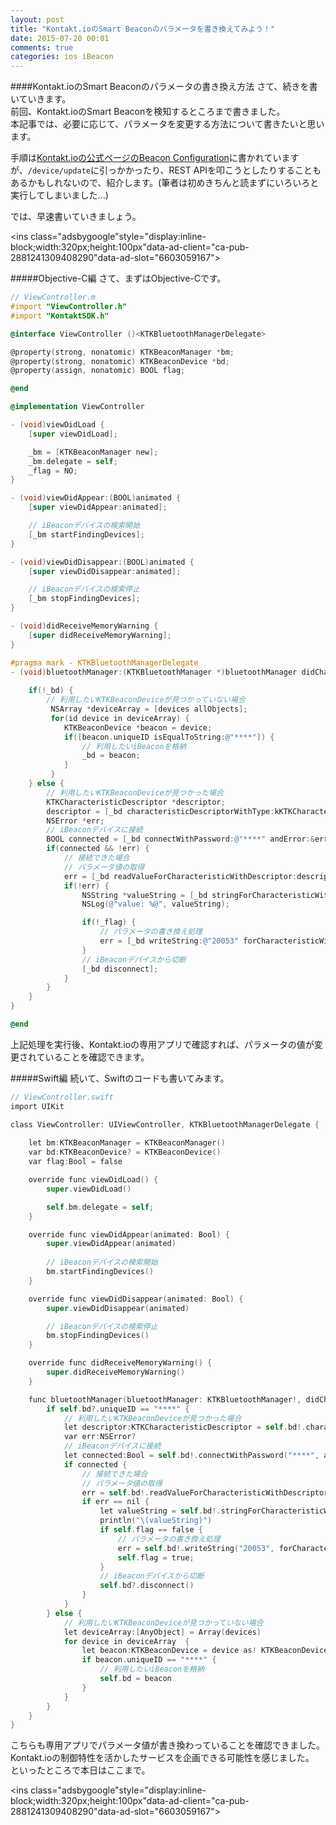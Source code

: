 ```yaml
---
layout: post
title: "Kontakt.ioのSmart Beaconのパラメータを書き換えてみよう！"
date: 2015-07-20 00:01
comments: true
categories: ios iBeacon
---
```


####Kontakt.ioのSmart Beaconのパラメータの書き換え方法
さて、続きを書いていきます。  
前回、Kontakt.ioのSmart Beaconを検知するところまで書きました。  
本記事では、必要に応じて、パラメータを変更する方法について書きたいと思います。  

手順は[Kontakt.ioの公式ページのBeacon Configuration](http://docs.kontakt.io/ios-sdk/quickstart/#beacon-configuration)に書かれていますが、`/device/update`に引っかかったり、REST APIを叩こうとしたりすることもあるかもしれないので、紹介します。(筆者は初めきちんと読まずにいろいろと実行してしまいました...)  

では、早速書いていきましょう。  

<script async src="//pagead2.googlesyndication.com/pagead/js/adsbygoogle.js"></script>
<ins class="adsbygoogle"style="display:inline-block;width:320px;height:100px"data-ad-client="ca-pub-2881241309408290"data-ad-slot="6603059167"></ins>
<script>
(adsbygoogle = window.adsbygoogle || []).push({});
</script>

<!-- more -->

#####Objective-C編
さて、まずはObjective-Cです。  

```objective-c
// ViewController.m
#import "ViewController.h"
#import "KontaktSDK.h"

@interface ViewController ()<KTKBluetoothManagerDelegate>

@property(strong, nonatomic) KTKBeaconManager *bm;
@property(strong, nonatomic) KTKBeaconDevice *bd;
@property(assign, nonatomic) BOOL flag;

@end

@implementation ViewController

- (void)viewDidLoad {
	[super viewDidLoad];

	_bm = [KTKBeaconManager new];
	_bm.delegate = self;
	_flag = NO;
}

- (void)viewDidAppear:(BOOL)animated {
	[super viewDidAppear:animated];

	// iBeaconデバイスの検索開始
	[_bm startFindingDevices];
}

- (void)viewDidDisappear:(BOOL)animated {
	[super viewDidDisappear:animated];

	// iBeaconデバイスの検索停止
	[_bm stopFindingDevices];
}

- (void)didReceiveMemoryWarning {
	[super didReceiveMemoryWarning];
}

#pragma mark - KTKBluetoothManagerDelegate
- (void)bluetoothManager:(KTKBluetoothManager *)bluetoothManager didChangeDevices:(NSSet *)devices {
	
	if(!_bd) {
		// 利用したいKTKBeaconDeviceが見つかっていない場合
		 NSArray *deviceArray = [devices allObjects];
		 for(id device in deviceArray) {
			KTKBeaconDevice *beacon = device;
			if([beacon.uniqueID isEqualToString:@"****"]) {
				// 利用したいiBeaconを格納
				_bd = beacon;
			}
		 }
	} else {
		// 利用したいKTKBeaconDeviceが見つかった場合
		KTKCharacteristicDescriptor *descriptor;
		descriptor = [_bd characteristicDescriptorWithType:kKTKCharacteristicDescriptorTypeMajor];
		NSError *err;
		// iBeaconデバイスに接続
		BOOL connected = [_bd connectWithPassword:@"****" andError:&err];
		if(connected && !err) {
			// 接続できた場合
			// パラメータ値の取得
			err = [_bd readValueForCharacteristicWithDescriptor:descriptor];
			if(!err) {
				NSString *valueString = [_bd stringForCharacteristicWithDescriptor:descriptor];
				NSLog(@"value: %@", valueString);

				if(!_flag) {
					// パラメータの書き換え処理
					err = [_bd writeString:@"20053" forCharacteristicWithDescriptor:descriptor];
				}
				// iBeaconデバイスから切断
				[_bd disconnect];
			}
		}
	}
}

@end
```

上記処理を実行後、Kontakt.ioの専用アプリで確認すれば、パラメータの値が変更されていることを確認できます。  

#####Swift編
続いて、Swiftのコードも書いてみます。  

```objective-c
// ViewController.swift
import UIKit

class ViewController: UIViewController, KTKBluetoothManagerDelegate {
	
	let bm:KTKBeaconManager = KTKBeaconManager()
	var bd:KTKBeaconDevice? = KTKBeaconDevice()
	var flag:Bool = false

	override func viewDidLoad() {
		super.viewDidLoad()

		self.bm.delegate = self;
	}

	override func viewDidAppear(animated: Bool) {
		super.viewDidAppear(animated)
		
		// iBeaconデバイスの検索開始
		bm.startFindingDevices()
	}

	override func viewDidDisappear(animated: Bool) {
		super.viewDidDisappear(animated)

		// iBeaconデバイスの検索停止
		bm.stopFindingDevices()
	}

	override func didReceiveMemoryWarning() {
		super.didReceiveMemoryWarning()
	}

	func bluetoothManager(bluetoothManager: KTKBluetoothManager!, didChangeDevices devices: Set<NSObject>!) {
		if self.bd?.uniqueID == "****" {
			// 利用したいKTKBeaconDeviceが見つかった場合
			let descriptor:KTKCharacteristicDescriptor = self.bd!.characteristicDescriptorWithType(kKTKCharacteristicDescriptorTypeMajor)
			var err:NSError?
			// iBeaconデバイスに接続
			let connected:Bool = self.bd!.connectWithPassword("****", andError: &err)
			if connected {
				// 接続できた場合
				// パラメータ値の取得
				err = self.bd!.readValueForCharacteristicWithDescriptor(descriptor)
				if err == nil {
					let valueString = self.bd!.stringForCharacteristicWithDescriptor(descriptor)
					println("\(valueString)")
					if self.flag == false {
						// パラメータの書き換え処理
						err = self.bd!.writeString("20053", forCharacteristicWithDescriptor: descriptor)
						self.flag = true;
					}
					// iBeaconデバイスから切断
					self.bd?.disconnect()
				}
			}
		} else {
			// 利用したいKTKBeaconDeviceが見つかっていない場合
			let deviceArray:[AnyObject] = Array(devices)
			for device in deviceArray  {
				let beacon:KTKBeaconDevice = device as! KTKBeaconDevice
				if beacon.uniqueID == "****" {
					// 利用したいiBeaconを格納
					self.bd = beacon
				}
			}
		}
	}
}
```

こちらも専用アプリでパラメータ値が書き換わっていることを確認できました。  
Kontakt.ioの制御特性を活かしたサービスを企画できる可能性を感じました。  
といったところで本日はここまで。  

<script async src="//pagead2.googlesyndication.com/pagead/js/adsbygoogle.js"></script>
<ins class="adsbygoogle"style="display:inline-block;width:320px;height:100px"data-ad-client="ca-pub-2881241309408290"data-ad-slot="6603059167"></ins>
<script>
(adsbygoogle = window.adsbygoogle || []).push({});
</script>
